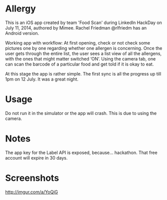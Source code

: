Allergy
=======

This is an iOS app created by team 'Food Scan' during LinkedIn HackDay on July 11, 2014, authored by Mimee. 
Rachel Friedman @rlfriedm has an Android version.

Working app with workflow:
At first opening, check or not check some pictures one by one regarding whether one allergen is concerning.
Once the user gets through the entire list, the user sees a list view of all the allergens, with the ones that might matter switched ‘ON’. 
Using the camera tab, one can scan the barcode of a particular food and get told if it is okay to eat.

At this stage the app is rather simple. The first sync is all the progress up till 1pm on 12 July. It was a great night.


Usage
========

Do not run it in the simulator or the app will crash. This is due to using the camera.

Notes
========

The app key for the Label API is exposed, because... hackathon. That free account will expire in 30 days.

Screenshots
==========
http://imgur.com/a/YoQjG
